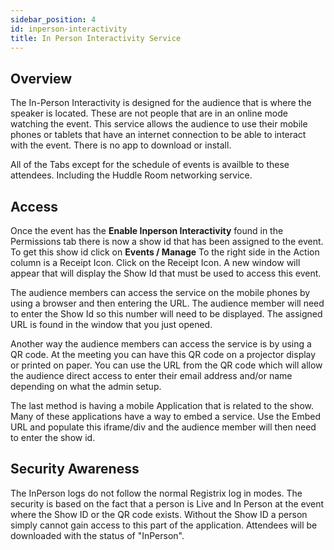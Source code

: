 ```yaml
---
sidebar_position: 4
id: inperson-interactivity
title: In Person Interactivity Service
---
```


## Overview

The In-Person Interactivity is designed for the audience that is where the speaker is located. These are not people that are in an online mode watching the event. This service allows the audience to use their mobile phones or tablets that have an internet connection to be able to interact with the event.  There is no app to download or install.

All of the Tabs except for the schedule of events is availble to these attendees. Including the Huddle Room networking service.

## Access

Once the event has the **Enable Inperson Interactivity** found in the Permissions tab there is now a show id that has been assigned to the event.  To get this show id click on **Events / Manage**  To the right side in the Action column is a Receipt Icon.  Click on the Receipt Icon.  A new window will appear that will display the Show Id that must be used to access this event.

The audience members can access the service on the mobile phones by using a browser and then entering the URL.  The audience member will need to enter the Show Id so this number will need to be displayed. The assigned URL is found in the window that you just opened.

Another way the audience members can access the service is by using a QR code.  At the meeting you can have this QR code on a projector display or printed on paper.  You can use the URL from the QR code which will allow the audience direct access to enter their email address and/or name depending on what the admin setup.

The last method is having a mobile Application that is related to the show.  Many of these applications have a way to embed a service.  Use the Embed URL and populate this iframe/div and the audience member will then need to enter the show id.

## Security Awareness

The InPerson logs do not follow the normal Registrix log in modes. The security is based on the fact that a person is Live and In Person at the event where the Show ID or the QR code exists. Without the Show ID a person simply cannot gain access to this part of the application. Attendees will be downloaded with the status of "InPerson". 


